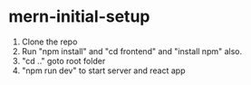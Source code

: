 # mern-initial-setup

1. Clone the repo
2. Run "npm install" and "cd frontend" and "install npm" also.
3. "cd .." goto root folder
4. "npm run dev" to start server and react app
